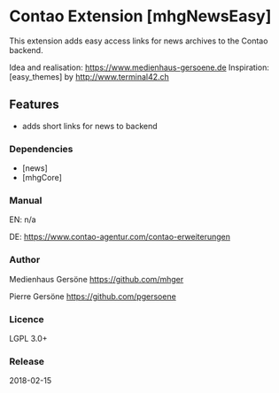 # Contao Extension [mhgNewsEasy]

This extension adds easy access links for news archives to the Contao backend.

Idea and realisation: <https://www.medienhaus-gersoene.de>
Inspiration: [easy_themes] by <http://www.terminal42.ch>


## Features
- adds short links for news to backend 


### Dependencies
- [news]
- [mhgCore]


### Manual
EN: n/a

DE: <https://www.contao-agentur.com/contao-erweiterungen>


### Author
Medienhaus Gersöne <https://github.com/mhger>

Pierre Gersöne <https://github.com/pgersoene> 


### Licence
LGPL 3.0+


### Release
2018-02-15